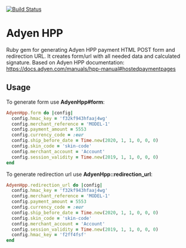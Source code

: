 [![Build Status](https://travis-ci.org/kzielonka/adyen_hpp.svg?branch=master)](https://travis-ci.org/kzielonka/adyen_hpp)

# Adyen HPP
Ruby gem for generating Adyen HPP payment HTML POST form and redirection URL.
It creates form/url with all needed data and calculated signature.
Based on Adyen HPP documentation:
https://docs.adyen.com/manuals/hpp-manual#hostedpaymentpages 

## Usage
To generate form use **AdyenHpp#form**:

```ruby
AdyenHpp.form do |config|
  config.hmac_key = 'f32kf943hfaaj4wg'
  config.merchant_reference = 'MODEL-1'
  config.payment_amount = 5553
  config.currency_code = :eur
  config.ship_before_date = Time.new(2020, 1, 1, 0, 0, 0)
  config.skin_code = 'skin-code'
  config.merchant_account = 'Account'
  config.session_validity = Time.new(2019, 1, 1, 0, 0, 0)
end
```

To generate redirection url use **AdyenHpp::redirection_url**:

```ruby
AdyenHpp.redirection_url do |config|
  config.hmac_key = 'f32kf943hfaaj4wg'
  config.merchant_reference = 'MODEL-1'
  config.payment_amount = 5553
  config.currency_code = :eur
  config.ship_before_date = Time.new(2020, 1, 1, 0, 0, 0)
  config.skin_code = 'skin-code'
  config.merchant_account = 'Account'
  config.session_validity = Time.new(2019, 1, 1, 0, 0, 0)
  config.hmac_key = 'f2ff4fsf'
end
```

